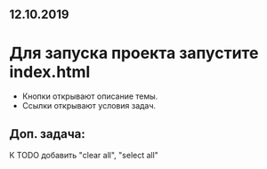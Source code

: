 ## 12.10.2019

# Для запуска проекта запустите index.html
- Кнопки открывают описание темы.  
- Ссылки открывают условия задач.  


## Доп. задача:
К TODO добавить "clear all", "select all"
